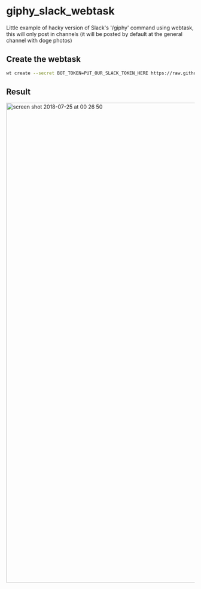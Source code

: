 # giphy_slack_webtask
Little example of hacky version of Slack's '/giphy' command using webtask,
this will only post in channels (it will be posted by default at the general channel with doge photos)

## Create the webtask
```bash
wt create --secret BOT_TOKEN=PUT_OUR_SLACK_TOKEN_HERE https://raw.githubusercontent.com/davecaos/giphy_slack_webtask/master/giphy.js
```

## Result

<img width="1280" alt="screen shot 2018-07-25 at 00 26 50" src="https://user-images.githubusercontent.com/6124495/43367447-5d2053fc-9323-11e8-817c-3a51cbaa045d.png">


